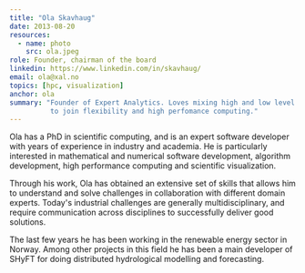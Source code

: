 ```yaml
---
title: "Ola Skavhaug"
date: 2013-08-20
resources:
  - name: photo
    src: ola.jpeg
role: Founder, chairman of the board
linkedin: https://www.linkedin.com/in/skavhaug/
email: ola@xal.no
topics: [hpc, visualization]
anchor: ola
summary: "Founder of Expert Analytics. Loves mixing high and low level languages 
          to join flexibility and high perfomance computing."
---
```


Ola has a PhD in scientific computing, and is an expert software developer
with years of experience in industry and academia. He is particularly
interested in mathematical and numerical software development, algorithm
development, high performance computing and scientific visualization.

Through his work, Ola has obtained an extensive set of skills that
allows him to understand and solve challenges in collaboration with
different domain experts. Today's industrial challenges are generally
multidisciplinary, and require communication across disciplines to
successfully deliver good solutions.

The last few years he has been working in the renewable energy sector
in Norway. Among other projects in this field he has been a main
developer of SHyFT for doing distributed hydrological modelling and
forecasting.
